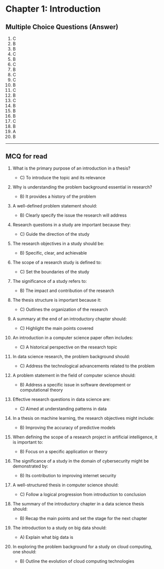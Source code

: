 # Chapter 1: Introduction

## Multiple Choice Questions (Answer)

1. C
2. B
3. B
4. C
5. B
6. C
7. B
8. C
9. C
10. B
11. C
12. B
13. C
14. B
15. B
16. B
17. C
18. B
19. A
20. B

<hr/>

## MCQ for read
1. What is the primary purpose of an introduction in a thesis?
     - C) To introduce the topic and its relevance

2. Why is understanding the problem background essential in research?
     - B) It provides a history of the problem

3. A well-defined problem statement should:
     - B) Clearly specify the issue the research will address

4. Research questions in a study are important because they:
     - C) Guide the direction of the study

5. The research objectives in a study should be:
     - B) Specific, clear, and achievable

6. The scope of a research study is defined to:
     - C) Set the boundaries of the study

7. The significance of a study refers to:
     - B) The impact and contribution of the research

8. The thesis structure is important because it:
     - C) Outlines the organization of the research

9. A summary at the end of an introductory chapter should:
     - C) Highlight the main points covered

10. An introduction in a computer science paper often includes:
      - C) A historical perspective on the research topic

11. In data science research, the problem background should:
      - C) Address the technological advancements related to the problem

12. A problem statement in the field of computer science should:
      - B) Address a specific issue in software development or computational theory

13. Effective research questions in data science are:
      - C) Aimed at understanding patterns in data

14. In a thesis on machine learning, the research objectives might include:
      - B) Improving the accuracy of predictive models

15. When defining the scope of a research project in artificial intelligence, it is important to:
      - B) Focus on a specific application or theory

16. The significance of a study in the domain of cybersecurity might be demonstrated by:
      - B) Its contribution to improving internet security

17. A well-structured thesis in computer science should:
      - C) Follow a logical progression from introduction to conclusion

18. The summary of the introductory chapter in a data science thesis should:
      - B) Recap the main points and set the stage for the next chapter

19. The introduction to a study on big data should:
      - A) Explain what big data is

20. In exploring the problem background for a study on cloud computing, one should:
      - B) Outline the evolution of cloud computing technologies
    

